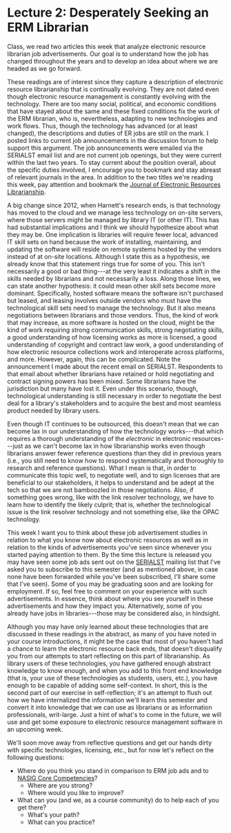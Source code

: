 # Lecture 2: Desperately Seeking an ERM Librarian

Class, we read two articles this week that analyze electronic resource
librarian job advertisements. Our goal is to understand how the job has changed
throughout the years and to develop an idea about where we are headed as we go forward.

These readings are of interest since they capture a description of electronic
resource librarianship that is continually evolving. They are not dated even
though electronic resource management is constantly evolving with the
technology. There are too many social, political, and economic conditions that
have stayed about the same and these fixed conditions fix the work of the ERM
librarian, who is, nevertheless, adapting to new technologies and work flows.
Thus, though the technology has advanced (or at least changed), the
descriptions and duties of ER jobs are still on the mark. I posted links to
current job announcements in the discussion forum to help support this
argument. The job announcements were emailed via the SERIALST email list and
are not current job openings, but they were current within the last two years.
To stay current about the position overall, about the specific duties involved,
I encourage you to bookmark and stay abreast of relevant journals in the area.
In addition to the two titles we're reading this week, pay attention and
bookmark the [Journal of Electronic Resources Librarianship][JERL]. 

A big change since 2012, when Harnett's research ends, is that technology has
moved to the cloud and we manage less technology on on-site servers, where
those servers might be managed by library IT (or other IT). This has had
substantial implications and I think we should hypothesize about what they may
be. One implication is libraries will require fewer local, advanced IT skill
sets on hand because the work of installing, maintaining, and updating the
software will reside on remote systems hosted by the vendors instead of at
on-site locations. Although I state this as a hypothesis, we already know that
this statement rings true for some of you. This isn't necessarily a good or bad
thing---at the very least it indicates a shift in the skills needed by
librarians and not necessarily a loss. Along those lines, we can state another
hypothesis: it could mean other skill sets become more dominant. Specifically,
hosted software means the software isn't purchased but leased, and leasing
involves outside vendors who must have the technological skill sets need to
manage the technology. But it also means negotiations between librarians and
those vendors. Thus, the kind of work that may increase, as more software is
hosted on the cloud, might be the kind of work requiring strong communication
skills, strong negotiating skills, a good understanding of how licensing works
as more is licensed, a good understanding of copyright and contract law work,
a good understanding of how electronic resource collections work and
interoperate across platforms, and more. However, again, this can be
complicated. Note the announcement I made about the recent email on SERIALST.
Respondents to that email about whether librarians have retained or hold
negotiating and contract signing powers has been mixed. Some librarians have
the jurisdiction but many have lost it. Even under this scenario, though,
technological understanding is still necessary in order to negotiate the best
deal for a library's stakeholders and to acquire the best and most seamless
product needed by library users.

Even though IT continues to be outsourced, this doesn't mean that we can become
lax in our understanding of how the technology works---that which requires
a thorough understanding of the *electronic* in electronic resources---just as
we can't become lax in how librarianship works even though librarians answer
fewer reference questions than they did in previous years (i.e., you still need
to know how to respond systematically and thoroughly to research and reference
questions). What I mean is that, in order to communicate this topic well, to
negotiate well, and to sign licenses that are beneficial to our stakeholders,
it helps to understand and be adept at the tech so that we are not bamboozled
in those negotiations. Also, if something goes wrong, like with the link
resolver technology, we have to learn how to identify the likely culprit; that
is, whether the technological issue is the link resolver technology and not
something else, like the OPAC technology.

This week I want you to think about these job advertisement studies in relation
to what you know now about electronic resources as well as in relation to the
kinds of advertisements you've seen since whenever you started paying attention
to them. By the time this lecture is released you may have seen some job ads
sent out on the [SERIALST][SERIALST] mailing list that I've asked you to subscribe to
this semester (and as mentioned above, in case none have been forwarded while
you've been subscribed, I'll share some that I've seen). Some of you may be
graduating soon and are looking for employment. If so, feel free to comment on
your experience with such advertisements. In essence, think about where you see
yourself in these advertisements and how they impact you. Alternatively, some
of you already have jobs in libraries---those may be considered also, in
hindsight.

Although you may have only learned about these technologies that are discussed
in these readings in the abstract, as many of you have noted in your course
introductions, it might be the case that most of you haven't had a chance to
learn the electronic resource back ends, that doesn't disqualify you from our
attempts to start reflecting on this part of librarianship. As library users of
these technologies, you have gathered enough abstract knowledge to know enough,
and when you add to this front end knowledge (that is, your use of these
technologies as students, users, etc.), you have enough to be capable of adding
some self-context. In short, this is the second part of our exercise in
self-reflection; it's an attempt to flush out how we have internalized the
information we'll learn this semester and convert it into knowledge that we can
use as librarians or as information professionals, writ-large. Just a hint of
what's to come in the future, we will use and get some exposure to electronic
resource management software in an upcoming week.

We'll soon move away from reflective questions and get our hands dirty with
specific technologies, licensing, etc., but for now let's reflect on the
following questions:

- Where do you think you stand in comparison to ERM job ads and to [NASIG Core Competencies][NCC]?
  - Where are you strong?
  - Where would you like to improve?
- What can you (and we, as a course community) do to help each of you
  get there?
  - What's your path?
  - What can you practice?

[JERL]:https://www.tandfonline.com/toc/wacq20/current
[NCC]:https://www.nasig.org/Competencies-Eresources
[SERIALST]:https://www.nasig.org/SERIALST
